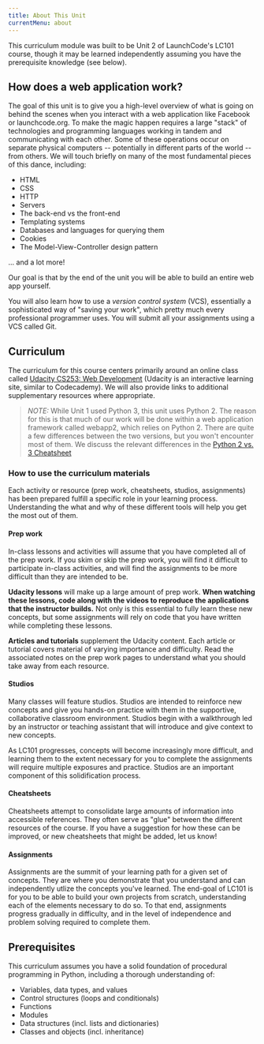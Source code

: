```yaml
---
title: About This Unit
currentMenu: about
---
```


This curriculum module was built to be Unit 2 of LaunchCode's LC101 course, though it may be learned independently assuming you have the prerequisite knowledge (see below).

## How does a web application work?

The goal of this unit is to give you a high-level overview of what is going on behind the scenes when you interact with a web application like Facebook or launchcode.org. To make the magic happen requires a large "stack" of technologies and programming languages working in tandem and communicating with each other. Some of these operations occur on separate physical computers -- potentially in different parts of the world -- from others. We will touch briefly on many of the most fundamental pieces of this dance, including:

* HTML
* CSS
* HTTP
* Servers
* The back-end vs the front-end
* Templating systems
* Databases and languages for querying them
* Cookies
* The Model-View-Controller design pattern

... and a lot more!

Our goal is that by the end of the unit you will be able to build an entire web app yourself.

You will also learn how to use a *version control system* (VCS), essentially a sophisticated way of "saving your work", which pretty much every professional programmer uses. You will submit all your assignments using a VCS called Git.

## Curriculum

The curriculum for this course centers primarily around an online class called [Udacity CS253: Web Development][udacity-course] (Udacity is an interactive learning site, similar to Codecademy). We will also provide links to additional supplementary resources where appropriate.

> *NOTE:* While Unit 1 used Python 3, this unit uses Python 2. The reason for this is that much of our work will be done within a web application framework called webapp2, which relies on Python 2. There are quite a few differences between the two versions, but you won't encounter most of them. We discuss the relevant differences in the [Python 2 vs. 3 Cheatsheet](https://github.com/LaunchCodeEducation/cheatsheets/tree/master/python2vs3)

### How to use the curriculum materials

Each activity or resource (prep work, cheatsheets, studios, assignments) has been prepared fulfill a specific role in your learning process. Understanding the what and why of these different tools will help you get the most out of them.

#### Prep work

In-class lessons and activities will assume that you have completed all of the prep work. If you skim or skip the prep work, you will find it difficult to participate in-class activities, and will find the assignments to be more difficult than they are intended to be.

**Udacity lessons** will make up a large amount of prep work. **When watching these lessons, code along with the videos to reproduce the applications that the instructor builds.** Not only is this essential to fully learn these new concepts, but some assignments will rely on code that you have written while completing these lessons.

**Articles and tutorials** supplement the Udacity content. Each article or tutorial covers material of varying importance and difficulty. Read the associated notes on the prep work pages to understand what you should take away from each resource.

#### Studios

Many classes will feature studios. Studios are intended to reinforce new concepts and give you hands-on practice with them in the supportive, collaborative classroom environment. Studios begin with a walkthrough led by an instructor or teaching assistant that will introduce and give context to new concepts.

As LC101 progresses, concepts will become increasingly more difficult, and learning them to the extent necessary for you to complete the assignments will require multiple exposures and practice. Studios are an important component of this solidification process.

#### Cheatsheets

Cheatsheets attempt to consolidate large amounts of information into accessible references. They often serve as "glue" between the different resources of the course. If you have a suggestion for how these can be improved, or new cheatsheets that might be added, let us know!

#### Assignments

Assignments are the summit of your learning path for a given set of concepts. They are where you demonstrate that you understand and can independently utlize the concepts you've learned. The end-goal of LC101 is for you to be able to build your own projects from scratch, understanding each of the elements necessary to do so. To that end, assignments progress gradually in difficulty, and in the level of independence and problem solving required to complete them.


## Prerequisites

This curriculum assumes you have a solid foundation of procedural programming in Python, including a thorough understanding of:

- Variables, data types, and values
- Control structures (loops and conditionals)
- Functions
- Modules
- Data structures (incl. lists and dictionaries)
- Classes and objects (incl. inheritance)

[udacity-course]: https://www.udacity.com/course/web-development--cs253
